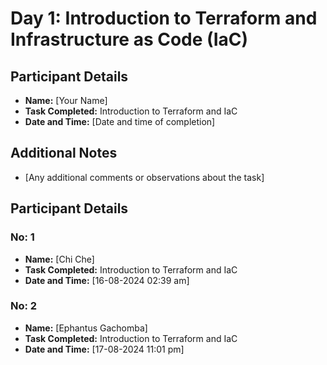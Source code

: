 # Day 1: Introduction to Terraform and Infrastructure as Code (IaC)

## Participant Details
- **Name:** [Your Name]
- **Task Completed:** Introduction to Terraform and IaC
- **Date and Time:** [Date and time of completion]

## Additional Notes
- [Any additional comments or observations about the task]

## Participant Details
### No: 1
- **Name:** [Chi Che]
- **Task Completed:** Introduction to Terraform and IaC
- **Date and Time:** [16-08-2024 02:39 am]

### No: 2
- **Name:** [Ephantus Gachomba]
- **Task Completed:** Introduction to Terraform and IaC
- **Date and Time:** [17-08-2024 11:01 pm]

